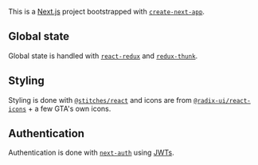 This is a [Next.js](https://nextjs.org/) project bootstrapped with [`create-next-app`](https://github.com/vercel/next.js/tree/canary/packages/create-next-app).

## Global state
Global state is handled with [`react-redux`](https://react-redux.js.org/) and [`redux-thunk`](https://github.com/reduxjs/redux-thunk).

## Styling
Styling is done with [`@stitches/react`](https://stitches.dev/) and icons are from [`@radix-ui/react-icons`](https://icons.modulz.app/) + a few GTA's own icons.

## Authentication
Authentication is done with [`next-auth`](https://next-auth.js.org/) using [JWTs](https://jwt.io/).